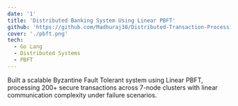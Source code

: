 ```yaml
---
date: '1'
title: 'Distributed Banking System Using Linear PBFT'
github: 'https://github.com/Madhuraj38/Distributed-Transaction-Processing-Using-Linear-PBFT'
cover: './pbft.png'
tech:
  - Go Lang
  - Distributed Systems
  - PBFT
---
```


Built a scalable Byzantine Fault Tolerant system using Linear PBFT, processing 200+ secure transactions across 7-node clusters with linear communication complexity under failure scenarios. 
